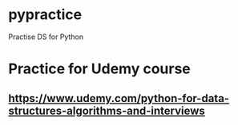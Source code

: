 # pypractice
Practise DS for Python
# Practice for Udemy course
## https://www.udemy.com/python-for-data-structures-algorithms-and-interviews
